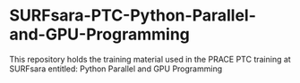 # SURFsara-PTC-Python-Parallel-and-GPU-Programming

This repository holds the training material used in the PRACE PTC training at SURFsara entitled: Python Parallel and GPU Programming
